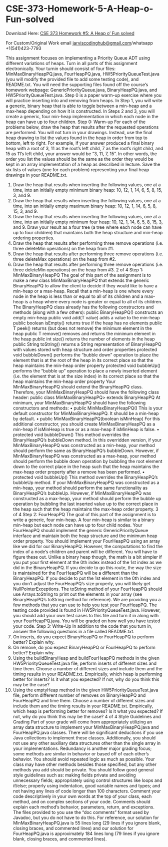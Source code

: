 # CSE-373-Homework-5-A-Heap-o-Fun-solved

Download Here: [CSE 373 Homework #5: A Heap o’ Fun solved](https://jarviscodinghub.com/assignment/homework-5-a-heap-o-fun-solution/)

For Custom/Original Work email jarviscodinghub@gmail.com/whatsapp +1(541)423-7793

This assignment focuses on implementing a Priority Queue ADT using different variations of heaps. Turn in all
parts of this assignment electronically. Your turnin should consist of four files: MinMaxBinaryHeapPQ.java,
FourHeapPQ.java, HW5PriorityQueueTest.java (you will modify the provided file to add some testing
code), and README.txt. You will need the supporting files found off the course’s homework webpage:
GenericPriorityQueue.java, BinaryHeapPQ.java, and HW5PriorityQueueTest.java.
Step 0 is a paper warm-up exercise where you will practice inserting into and removing from heaps. In Step 1,
you will write a generic, binary heap that is able to toggle between a min-heap and a max-heap depending on
how it is constructed. In Steps 2 and 3, you will create a generic, four min-heap implementation in which each
node in the heap can have up to four children.
Step 0: Warm-up
For each of the problems below, draw the heap that results after the requested operations are performed. You
will not turn in your drawings. Instead, use the final heap drawing to list the values found in the heap in order
from top to bottom, left to right. For example, if your answer produced a final binary heap with a root of 3, 11
as the root’s left child, 7 as the root’s right child, and 15 as 11’s left child, your answer would be “3, 11, 7, 15”.
In other words, the order you list the values should be the same as the order they would be kept in an array implementation of a heap as described in lecture.
Save the six lists of values (one for each problem) representing your final heap drawings in your README.txt.
1. Draw the heap that results when inserting the following values, one at a time, into an initially empty minimum binary heap: 10, 12, 1, 14, 6, 5, 8, 15, 3, and 9.
2. Draw the heap that results when inserting the following values, one at a time, into an initially empty maximum binary heap: 10, 12, 1, 14, 6, 5, 8, 15, 3, and 9.
3. Draw the heap that results when inserting the following values, one at a time, into an initially empty minimum four heap: 10, 12, 1, 14, 6, 5, 8, 15, 3, and 9. Draw your result as a four tree (a tree where each node
can have up to four children) that maintains both the heap structure and min-heap ordering properties.
4. Draw the heap that results after performing three remove operations (i.e. three deleteMin operations) on the
heap from #1.
5. Draw the heap that results after performing three remove operations (i.e. three deleteMax operations) on the
heap from #2.
6. Draw the heap that results after performing three remove operations (i.e. three deleteMin operations) on the
heap from #3.
2 of 4
Step 1: MinMaxBinaryHeapPQ
The goal of this part of the assignment is to make a new class MinMaxBinaryHeapPQ that extends the generic
BinaryHeapPQ to allow the client to decide if they would like to have a min-heap or a max-heap. Recall that a
min-heap is one where every node in the heap is less than or equal to all of its children and a max-heap is a heap
where every node is greater or equal to all of its children.
The BinaryHeapPQ class already has the following constructors and methods (along with a few others):
public BinaryHeapPQ() constructs an empty min-heap
public void add(T value) adds a value to the min-heap
public boolean isEmpty() returns true if the heap has no elements
public T peek() returns (but does not remove) the minimum element in the
heap
public T remove() removes and returns the minimum element in the heap
public int size() returns the number of elements in the heap
public String toString() returns a String representation of BinaryHeapPQ with values
stored with heap structure and order properties
protected void bubbleDown() performs the “bubble down” operation to place the element that
is at the root of the heap in its correct place so that the heap
maintains the min-heap order property
protected void bubbleUp() performs the “bubble up” operation to place a newly inserted
element (i.e. the element that is at the size index) in its correct
place so that the heap maintains the min-heap order property
Your MinMaxBinaryHeapPQ should extend the BinaryHeapPQ class. Therefore, your MinMaxBinaryHeapPQ
should have the following class header:
public class MinMaxBinaryHeapPQ> extends BinaryHeapPQ
At minimum, your MinMaxBinaryHeapPQ should have the following constructors and methods:
• public MinMaxBinaryHeapPQ()
This is your default constructor for MinMaxBinaryHeapPQ. It should be a min-heap by default.
• public MinMaxBinaryHeapPQ(boolean isMinHeap)
For this additional constructor, you should create MinMaxBinaryHeapPQ as a min-heap if isMinHeap is
true or as a max-heap if isMinHeap is false.
• protected void bubbleDown()
This method overrides the BinaryHeapPQ’s bubbleDown method. In this overridden version, if your
MinMaxBinaryHeapPQ was constructed as a min-heap, your method should perform the same as BinaryHeapPQ’s bubbleDown. However, if MinMaxBinaryHeapPQ was constructed as a max-heap, your
method should perform the bubble down operation by bubbling the root element down to the correct
place in the heap such that the heap maintains the max-heap order property after a remove has been
performed.
• protected void bubbleUp()
This method overrides the BinaryHeapPQ’s bubbleUp method. If your MinMaxBinaryHeapPQ was
constructed as a min-heap, your method should perform the same functionality as BinaryHeapPQ’s
bubbleUp. However, if MinMaxBinaryHeapPQ was constructed as a max-heap, your method should
perform the bubble up operation by bubbling the last inserted value up to the correct place in the heap
such that the heap maintains the max-heap order property.
3 of 4
Step 2: FourHeapPQ
The goal of this part of the assignment is to write a generic, four min-heap. A four min-heap is similar to a binary min-heap but each node can have up to four child nodes. Your FourHeapPQ should implement the generic
GenericPriorityQueue interface and maintain both the heap structure and the minimum heap order property.
You should implement your FourHeapPQ using an array like we did for our BinaryHeapPQ. However, the computations to find the index of a node’s children and parent will be different. You will have to figure these out.
Unlike a binary heap though, the math is a bit simpler if you put your first element at the 0th index instead of the
1st index as we did in the BinaryHeapPQ. If you decide to go this route, the way the size is maintained for the
FourHeapPQ will be a different than the BinaryHeapPQ. If you decide to put the 1st element in the 0th index and
you don’t adjust the FourHeapPQ’s size properly, you will likely get NullPointerExceptions.
The toString method of your FourHeapPQ should use Arrays.toString to print out the elements in your array (see BinaryHeapPQ’s toString method for reference).
We are providing you a few methods that you can use to help you test your FourHeapPQ. The testing code provided is found in HW5PriorityQueueTest.java. However, you should add your own test cases to this file and
turn it in along with your FourHeapPQ.java. You will be graded on how well you have tested your code.
Step 3: Write-Up
In addition to the code that you turn in, answer the following questions in a file called README.txt.
1. On inserts, do you expect BinaryHeapPQ or FourHeapPQ to perform better? Explain why.
2. On remove, do you expect BinaryHeapPQ or FourHeapPQ to perform better? Explain why.
3. Using the buildBinaryHeap and buildFourHeapPQ methods in the given HW5PriorityQueueTest.java file, perform inserts of different sizes and time them. Choose a number of different
sizes and include them and the timing results in your README.txt. Empirically, which heap is
performing better for inserts? Is it what you expected? If not, why do you think this may be the case?
4. Using the emptyHeap method in the given HW5PriorityQueueTest.java file, perform different number
of removes on BinaryHeapPQ and FourHeapPQ and time them. Choose a number of different sizes and
include them and the timing results in your README.txt. Empirically, which heap is performing better
for removes? Is it what you expected? If not, why do you think this may be the case?
4 of 4
Style Guidelines and Grading
Part of your grade will come from appropriately utilizing an array data structure to implement your MinMaxBinaryHeapPQ.java and FourHeapPQ.java classes. There will be significant deductions if you use Java collections to implement these classes. Additionally, you should not use any other auxiliary data structures other than
the single array in your implementations. Redundancy is another major grading focus; some methods are similar in behavior or based off of each other’s behavior. You should avoid repeated logic as much as possible.
Your class may have other methods besides those specified, but any other methods you add should be private.
You should follow good general style guidelines such as: making fields private and avoiding unnecessary
fields; appropriately using control structures like loops and if/else; properly using indentation, good variable
names and types; and not having any lines of code longer than 100 characters.
Comment your code descriptively in your own words at the top of your class, each method, and on complex
sections of your code. Comments should explain each method’s behavior, parameters, return, and exceptions.
The files provided to you use the “doc comments” format used by Javadoc, but you do not have to do this. For
reference, our solution for MinMaxBinaryHeapPQ.java is 55 lines long (29 lines if you ignore blank, closing
braces, and commented lines) and our solution for FourHeapPQ.java is approximately 184 lines long (79 lines
if you ignore blank, closing braces, and commented lines).
